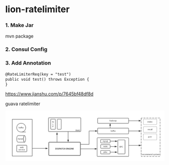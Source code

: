 # lion-ratelimiter

### 1. Make Jar

mvn package

### 2. Consul Config

### 3. Add Annotation

```
@RateLimiterReq(key = "test")
public void test() throws Exception {
}
```


https://www.jianshu.com/p/7645bf48df8d

guava ratelimiter

![image](https://github.com/langwolf/smart-dispatch/blob/master/dispatch.png)

